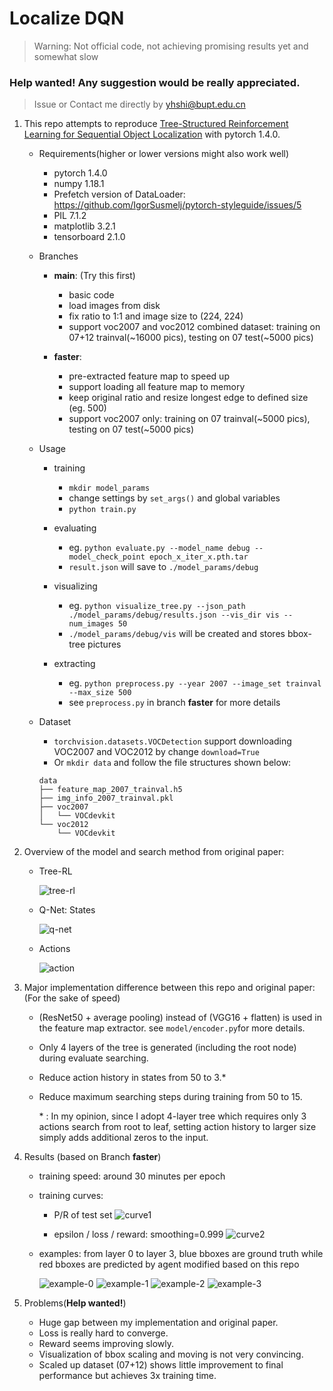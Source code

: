 # Localize DQN

> Warning: Not official code, not achieving promising results yet and somewhat slow

### Help wanted! Any suggestion would be really appreciated.

> Issue or Contact me directly by yhshi@bupt.edu.cn

1. This repo attempts to reproduce [Tree-Structured Reinforcement Learning for Sequential Object Localization](https://papers.nips.cc/paper/6532-tree-structured-reinforcement-learning-for-sequential-object-localization.pdf) with pytorch 1.4.0.

    * Requirements(higher or lower versions might also work well)
        * pytorch 1.4.0
        * numpy 1.18.1
        * Prefetch version of DataLoader: https://github.com/IgorSusmelj/pytorch-styleguide/issues/5
        * PIL 7.1.2
        * matplotlib 3.2.1
        * tensorboard 2.1.0
        
    * Branches
        * **main**: (Try this first)
            * basic code 
            * load images from disk
            * fix ratio to 1:1 and image size to (224, 224)
            * support voc2007 and voc2012 combined dataset: training on 07+12 trainval(~16000 pics), testing on 07 test(~5000 pics)
            
        * **faster**: 
           * pre-extracted feature map to speed up
           * support loading all feature map to memory
           * keep original ratio and resize longest edge to defined size (eg. 500)
           * support voc2007 only: training on 07 trainval(~5000 pics), testing on 07 test(~5000 pics)
           
    * Usage
        * training
            * `mkdir model_params`
            * change settings by `set_args()` and global variables
            * `python train.py`
            
        * evaluating
            * eg. `python evaluate.py --model_name debug --model_check_point epoch_x_iter_x.pth.tar`
            * `result.json` will save to `./model_params/debug`
            
        * visualizing
            * eg. `python visualize_tree.py --json_path ./model_params/debug/results.json --vis_dir vis --num_images 50`
            * `./model_params/debug/vis` will be created and stores bbox-tree pictures
            
        * extracting
            * eg. `python preprocess.py --year 2007 --image_set trainval --max_size 500`
            * see `preprocess.py` in branch **faster** for more details
    
    * Dataset
        * `torchvision.datasets.VOCDetection` support downloading VOC2007 and VOC2012 by change  `download=True`
        * Or `mkdir data` and follow the file structures shown below:
        ```
        data
        ├── feature_map_2007_trainval.h5
        ├── img_info_2007_trainval.pkl
        ├── voc2007
        │   └── VOCdevkit
        └── voc2012
            └── VOCdevkit
        ```

2. Overview of the model and search method from original paper:

    * Tree-RL
    
        ![tree-rl](./pics/Tree-RL.png)
    
    * Q-Net: States
    
        ![q-net](./pics/qnet.png)
    
    * Actions
    
        ![action](./pics/actions.png)
    
3. Major implementation difference between this repo and original paper: (For the sake of speed)

    * (ResNet50 + average pooling) instead of (VGG16 + flatten) is used in the feature map extractor. see `model/encoder.py`for more details.
    * Only 4 layers of the tree is generated (including the root node) during evaluate searching. 
    * Reduce action history in states from 50 to 3.*
    * Reduce maximum searching steps during training from 50 to 15.

      \* : In my opinion, since I adopt 4-layer tree which requires only 3 actions search from root to leaf, setting action history to larger size simply adds additional zeros to the input. 
           
 4. Results (based on Branch **faster**)
 
    * training speed: around 30 minutes per epoch
    
    * training curves:
        
        * P/R of test set
           ![curve1](./pics/curve1.png)
           
        * epsilon / loss / reward: smoothing=0.999
           ![curve2](./pics/curve2.png)
           
    * examples: from layer 0 to layer 3, blue bboxes are ground truth while red bboxes are predicted by agent modified based on this repo
        
        ![example-0](./pics/idx_3.jpg)
        ![example-1](./pics/idx_8.jpg)
        ![example-2](./pics/idx_34.jpg)
        ![example-3](./pics/idx_39.jpg)
        
 5. Problems(**Help wanted!**)
 
    * Huge gap between my implementation and original paper.
    * Loss is really hard to converge.
    * Reward seems improving slowly.
    * Visualization of bbox scaling and moving is not very convincing.
    * Scaled up dataset (07+12) shows little improvement to final performance but achieves 3x training time.
 